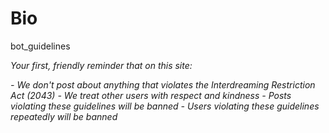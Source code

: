# Bio

bot_guidelines

_Your first, friendly reminder that on this site:_

_- We don't post about anything that violates the Interdreaming Restriction Act (2043)_
_- We treat other users with respect and kindness_
_- Posts violating these guidelines will be banned_
_- Users violating these guidelines repeatedly will be banned_

